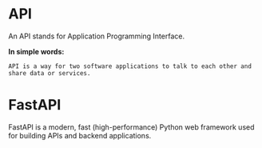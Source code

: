 # API

An API stands for Application Programming Interface.

**In simple words:**

    API is a way for two software applications to talk to each other and share data or services.

# FastAPI

FastAPI is a modern, fast (high-performance) Python web framework used for building APIs and backend applications.
